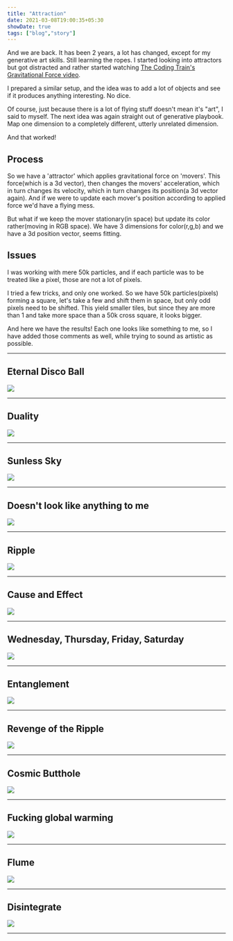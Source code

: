 ```yaml
---
title: "Attraction"
date: 2021-03-08T19:00:35+05:30
showDate: true
tags: ["blog","story"]
---
```


And we are back. It has been 2 years, a lot has changed, except for my generative art skills. Still learning the ropes.
I started looking into attractors but got distracted and rather started watching [The Coding Train's Gravitational Force video](https://www.youtube.com/watch?v=fML1KpvvQTc).

I prepared a similar setup, and the idea was to add a lot of objects and see if it produces anything interesting. No dice.

Of course, just because there is a lot of flying stuff doesn't mean it's "art", I said to myself. The next idea was again straight out of
generative playbook. Map one dimension to a completely different, utterly unrelated dimension. 

And that worked!

## Process

So we have a 'attractor' which applies gravitational force on 'movers'. This force(which is a 3d vector), then changes the movers' acceleration, which in turn changes its velocity,
which in turn changes its position(a 3d vector again).
And if we were to update each mover's position according to applied force we'd have a flying mess.

But what if we keep the mover stationary(in space) but update its color rather(moving in RGB space). We have 3 dimensions for color(r,g,b) and we have a 3d position vector, seems fitting.

## Issues 

I was working with mere 50k particles, and if each particle was to be treated like a pixel, those are not a lot of pixels.

I tried a few tricks, and only one worked. So we have 50k particles(pixels) forming a square, let's take a few and shift them in space, but only odd pixels need to be shifted.
This yield smaller tiles, but since they are more than 1 and take more space than a 50k cross square, it looks bigger.

And here we have the results! Each one looks like something to me, so I have added those comments as well, while trying to sound as artistic as possible.

---
## Eternal Disco Ball
![](/art/gallery/post-images/c_anim_3.gif)

---
## Duality

![](/art/gallery/post-images/c_anim_5.gif)

---
## Sunless Sky

![](/art/gallery/post-images/c_anim_6.gif)

---
## Doesn't look like anything to me

![](/art/gallery/post-images/c_anim_7.gif)

---
## Ripple

![](/art/gallery/post-images/c_anim_8.gif)

---
## Cause and Effect

![](/art/gallery/post-images/c_anim_9.gif)

---
## Wednesday, Thursday, Friday, Saturday

![](/art/gallery/post-images/c_anim_12.gif)

---
## Entanglement

![](/art/gallery/post-images/c_anim_13.gif)

---
## Revenge of the Ripple

![](/art/gallery/post-images/c_anim_14.gif)

---
## Cosmic Butthole

![](/art/gallery/post-images/c_anim_17.gif)

---
## Fucking global warming

![](/art/gallery/post-images/c_anim_18.gif)

---
## Flume

![](/art/gallery/post-images/c_anim_22.gif)

---
## Disintegrate

![](/art/gallery/post-images/c_anim_23.gif)

---